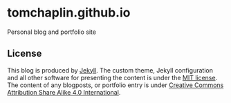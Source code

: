 # tomchaplin.github.io
Personal blog and portfolio site

## License
This blog is produced by [Jekyll](https://jekyllrb.com/). The custom theme, Jekyll configuration and all other software for presenting the content is under the [MIT license](https://choosealicense.com/licenses/mit/).
The content of any blogposts, or portfolio entry is under [Creative Commons Attribution Share Alike 4.0 International](https://choosealicense.com/licenses/cc-by-sa-4.0/).
